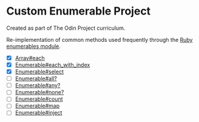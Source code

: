 # Custom Enumerable Project

Created as part of The Odin Project curriculum.

Re-implementation of common methods used frequently through the [Ruby enumerables module](https://ruby-doc.org/3.2.2/Enumerable.html).

- [x] [Array#each](https://ruby-doc.org/3.2.2/Array.html#method-i-each)
- [x] [Enumerable#each_with_index](https://ruby-doc.org/3.2.2/Enumerable.html#method-i-each_with_index)
- [x] [Enumerable#select](https://ruby-doc.org/3.2.2/Enumerable.html#method-i-select)
- [ ] [Enumerable#all?](https://ruby-doc.org/3.2.2/Enumerable.html#method-i-all-3F)
- [ ] [Enumerable#any?](https://ruby-doc.org/3.2.2/Enumerable.html#method-i-any-3F)
- [ ] [Enumerable#none?](https://ruby-doc.org/3.2.2/Enumerable.html#method-i-none-3F)
- [ ] [Enumerable#count](https://ruby-doc.org/3.2.2/Enumerable.html#method-i-count)
- [ ] [Enumerable#map](https://ruby-doc.org/3.2.2/Enumerable.html#method-i-map)
- [ ] [Enumerable#inject](https://ruby-doc.org/3.2.2/Enumerable.html#method-i-inject)